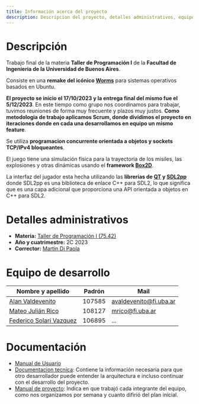```yaml
---
title: Información acerca del proyecto
description: Descripcion del proyecto, detalles administrativos, equipo de desarrollo y documentación
---
```


<!-- ##################################################################### -->

# Descripción

Trabajo final de la materia **Taller de Programación I** de la **Facultad de Ingenieria de la Universidad de Buenos Aires**. 

Consiste en una **remake del icónico [Worms](https://es.wikipedia.org/wiki/Worms_(serie))** para sistemas operativos basados en Ubuntu.

**El proyecto se inicio el 17/10/2023 y la entrega final del mismo fue el 5/12/2023**. En este tiempo como grupo nos coordinamos para trabajar, tuvimos reuniones de forma muy frecuente y plazos muy justos. **Como metodologia de trabajo aplicamos Scrum, donde dividimos el proyecto en iteraciones donde en cada una desarrollamos en equipo un mismo feature**.

Se utiliza **programacion concurrente orientada a objetos y sockets TCP/IPv4 bloqueantes**.

El juego tiene una simulación física para la trayectoria de los misiles, las explosiones y otras dinámicas usando el **framework [Box2D](https://box2d.org/documentation/)**.

La interfaz del jugador esta hecha utilizando las **librerias de [QT](https://doc.qt.io/) y [SDL2pp](https://github.com/libSDL2pp/libSDL2pp)** donde SDL2pp es una biblioteca de enlace C++ para SDL2, lo que significa que es una capa adicional que proporciona una API orientada a objetos en C++ para SDL2. 

<!-- ##################################################################### -->

# Detalles administrativos
* **Materia:** [Taller de Programación I (75.42)](https://taller-de-programacion.github.io/bienvenido.html)
* **Año y cuatrimestre:** 2C 2023
* **Corrector:** [Martin Di Paola](https://github.com/eldipa)

# Equipo de desarrollo

| Nombre y apellido | Padrón | Mail |
|-------------------|--------|------|
| [Alan Valdevenito](https://github.com/AlanValdevenito) | 107585 | avaldevenito@fi.uba.ar |
| [Mateo Julián Rico](https://github.com/ricomateo) | 108127 | mrico@fi.uba.ar |
| [Federico Solari Vazquez](https://github.com/FedericoSolari) | 106895 | ... |

<!-- ##################################################################### -->

# Documentación

* [Manual de Usuario](https://github.com/AlanValdevenito/Worms/blob/main/documentacion/PDF/manual_de_usuario.pdf)
* [Documentacion tecnica](https://github.com/AlanValdevenito/Worms/blob/main/documentacion/PDF/documentacion_tecnica.pdf): Contiene la información necesaria para que otro desarrollador puede entender la arquitectura e incluso continuar con el desarrollo del proyecto.
* [Manual de proyecto](https://github.com/AlanValdevenito/Worms/blob/main/documentacion/PDF/manual_de_proyecto.pdf): Indica en que trabajó cada integrante del equipo, como nos organizamos por semana y cuanto difirió del plan inicial.

<!-- ##################################################################### -->
